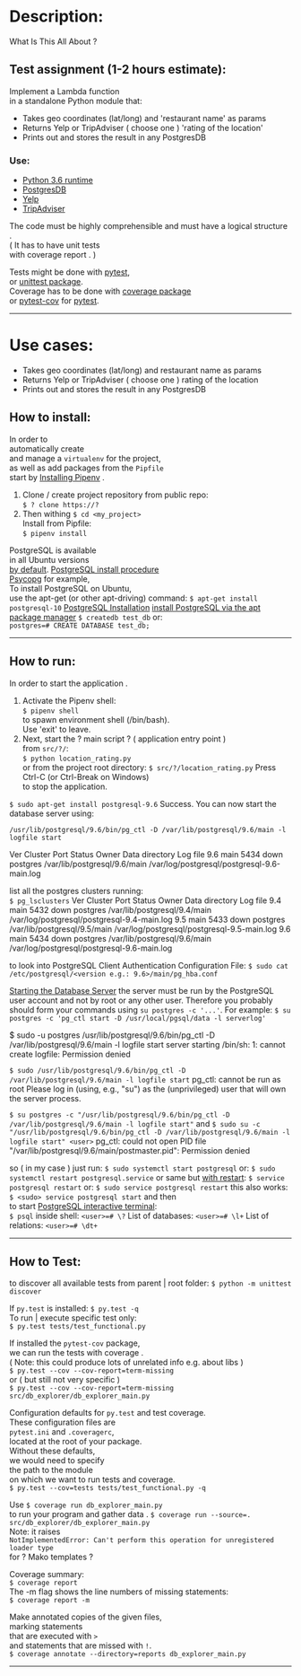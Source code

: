 # Description:

What Is This All About ?  

## Test assignment (1-2 hours estimate): ##
Implement a Lambda function  
in a standalone Python module that: 
* Takes geo coordinates (lat/long) 
  and 'restaurant name' 
  as params 
* Returns Yelp or TripAdviser ( choose one ) 'rating of the location'
* Prints out 
  and stores the result 
  in any PostgresDB 

### Use: ### 
* [Python 3.6 runtime](https://docs.python.org/3.6/whatsnew/3.6.html)
* [PostgresDB](https://www.postgresql.org/)  
* [Yelp](https://www.yelp.com/developers/graphql/guides/intro)
* [TripAdviser](https://www.tripadvisor.com)

The code must be highly comprehensible 
and must have a logical structure .  
( It has to have unit tests  
with coverage report . )

Tests might be done with [pytest](https://docs.pytest.org/en/latest/contents.html),  
or [unittest package](https://docs.python.org/3/library/unittest.html#module-unittest).  
Coverage has to be done with [coverage package](https://coverage.readthedocs.io)  
or [pytest-cov](http://pytest-cov.readthedocs.io/en/latest/) for [pytest](https://docs.pytest.org/en/latest/contents.html).

---

Use cases:
===
* Takes geo coordinates (lat/long) and restaurant name as params 
* Returns Yelp or TripAdviser ( choose one ) rating of the location 
* Prints out and stores the result in any PostgresDB 

## How to install:

In order to  
automatically create  
and manage a `virtualenv` for the project,  
as well as add packages from the `Pipfile`  
start by [Installing Pipenv](https://docs.pipenv.org/#install-pipenv-today) .

1. Clone / create project repository from public repo:  
   `$ ? clone https://?`      
2. Then withing `$ cd <my_project>`  
   Install from Pipfile:  
   `$ pipenv install`

PostgreSQL 
is available  
in all Ubuntu versions  
[by default](https://www.postgresql.org/download/linux/ubuntu/).
[PostgreSQL install procedure](https://www.postgresql.org/docs/10/static/install-procedure.html)  
[Psycopg](http://initd.org/psycopg/docs/install.html#build-prerequisites)
for example,   
To install PostgreSQL on Ubuntu,  
use the apt-get (or other apt-driving) command:
`$ apt-get install postgresql-10` 
[PostgreSQL Installation](https://help.ubuntu.com/stable/serverguide/postgresql.html)
[install PostgreSQL via the apt package manager](https://www.fullstackpython.com/blog/postgresql-python-3-psycopg2-ubuntu-1604.html) 
`$ createdb test_db` 
or:  
`postgres=# CREATE DATABASE test_db;`

---

## How to run:

In order to 
start the application .

1. Activate the Pipenv shell:  
   `$ pipenv shell`  
   to spawn environment shell (/bin/bash).  
   Use 'exit' to leave.
2. Next, start the ? main script ? ( application entry point )  
   from `src/?/`:   
   `$ python location_rating.py`  
   or from the project root directory: 
   `$ src/?/location_rating.py`
   Press Ctrl-C (or Ctrl-Break on Windows)  
   to stop the application.  

`$ sudo apt-get install postgresql-9.6`
Success. You can now start the database server using:

    /usr/lib/postgresql/9.6/bin/pg_ctl -D /var/lib/postgresql/9.6/main -l logfile start

Ver Cluster Port Status Owner    Data directory               Log file
9.6 main    5434 down   postgres /var/lib/postgresql/9.6/main /var/log/postgresql/postgresql-9.6-main.log

list all the postgres clusters running:  
`$ pg_lsclusters`
Ver Cluster Port Status Owner    Data directory               Log file
9.4 main    5432 down   postgres /var/lib/postgresql/9.4/main /var/log/postgresql/postgresql-9.4-main.log
9.5 main    5433 down   postgres /var/lib/postgresql/9.5/main /var/log/postgresql/postgresql-9.5-main.log
9.6 main    5434 down   postgres /var/lib/postgresql/9.6/main /var/log/postgresql/postgresql-9.6-main.log

to look into PostgreSQL Client Authentication Configuration File:
`$ sudo cat /etc/postgresql/<version e.g.: 9.6>/main/pg_hba.conf`

[Starting the Database Server](https://www.postgresql.org/docs/9.6/static/server-start.html)
the server must be run 
by the PostgreSQL user account 
and not by root 
or any other user. 
Therefore 
you probably should form your commands using `su postgres -c '...'`. 
For example:
`$ su postgres -c 'pg_ctl start -D /usr/local/pgsql/data -l serverlog'`

$ sudo -u postgres /usr/lib/postgresql/9.6/bin/pg_ctl -D /var/lib/postgresql/9.6/main -l logfile start
server starting
/bin/sh: 1: cannot create logfile: Permission denied

`$ sudo /usr/lib/postgresql/9.6/bin/pg_ctl -D /var/lib/postgresql/9.6/main -l logfile start`
pg_ctl: cannot be run as root
Please log in (using, e.g., "su") as the (unprivileged) user that will
own the server process.

`$ su postgres -c "/usr/lib/postgresql/9.6/bin/pg_ctl -D /var/lib/postgresql/9.6/main -l logfile start"`
and
`$ sudo su -c "/usr/lib/postgresql/9.6/bin/pg_ctl -D /var/lib/postgresql/9.6/main -l logfile start" <user>`
pg_ctl: could not open PID file "/var/lib/postgresql/9.6/main/postmaster.pid": Permission denied

so ( in my case ) just run:
`$ sudo systemctl start postgresql`
or:
`$ sudo systemctl restart postgresql.service`
or same but [with restart](https://www.tutorialspoint.com/postgresql/postgresql_environment.htm):
`$ service postgresql restart`
or:
`$ sudo service postgresql restart`
this also works:
`$ <sudo> service postgresql start`
and then  
to start [PostgreSQL interactive terminal](https://www.postgresql.org/docs/current/static/app-psql.html):  
`$ psql`
inside shell: 
`<user>=# \?`
List of databases:
`<user>=# \l+`
List of relations:
`<user>=# \dt+`

---

## How to Test:  

to discover all available tests from parent | root folder:
`$ python -m unittest discover`

If `py.test` is installed:
`$ py.test -q`  
To run | execute specific test only:  
`$ py.test tests/test_functional.py`  

If installed the `pytest-cov` package,    
we can run the tests with coverage .  
( Note: this could produce lots of unrelated info e.g. about libs )  
`$ py.test --cov --cov-report=term-missing`  
or ( but still not very specific )   
`$ py.test --cov --cov-report=term-missing src/db_explorer/db_explorer_main.py`   

Configuration defaults for `py.test` and test coverage.  
These configuration files are  
`pytest.ini` and `.coveragerc`,  
located at the root of your package.  
Without these defaults,  
we would need to specify  
the path to the module  
on which we want to run tests and coverage.  
`$ py.test --cov=tests tests/test_functional.py -q`  

Use `$ coverage run db_explorer_main.py`  
to run your program and gather data .
`$ coverage run --source=. src/db_explorer/db_explorer_main.py`  
Note: it raises  
`NotImplementedError: Can't perform this operation for unregistered loader type`  
for ? Mako templates ?  

Coverage summary:  
`$ coverage report`  
The -m flag shows the line numbers of missing statements:  
`$ coverage report -m`  

Make annotated copies of the given files,  
marking statements  
that are executed with `>`  
and statements that are missed with `!`.  
`$ coverage annotate --directory=reports db_explorer_main.py`  

---
